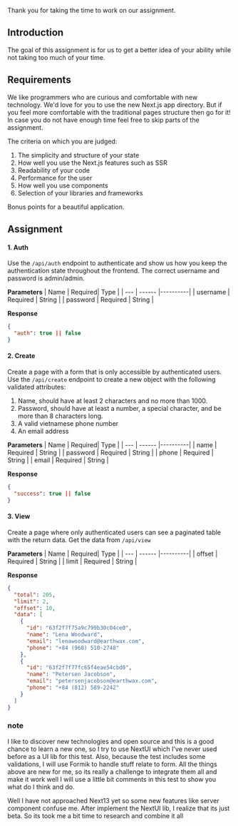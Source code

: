 Thank you for taking the time to work on our assignment.

## Introduction

The goal of this assignment is for us to get a better idea of your ability while not taking too much of your time.

## Requirements

We like programmers who are curious and comfortable with new technology. We'd love for you to use the new Next.js app directory. But if you feel more comfortable with the traditional pages structure then go for it! In case you do not have enough time feel free to skip parts of the assignment.

The criteria on which you are judged:

1. The simplicity and structure of your state
2. How well you use the Next.js features such as SSR
3. Readability of your code
4. Performance for the user
5. How well you use components
6. Selection of your libraries and frameworks

Bonus points for a beautiful application.

## Assignment

#### 1. Auth

Use the `/api/auth` endpoint to authenticate and show us how you keep the authentication state throughout the frontend. The correct username and password is admin/admin.

**Parameters**
| Name | Required| Type |
| --- | ------ |----------|
| username | Required | String |
| password | Required | String |

**Response**

```json
{
  "auth": true || false
}
```

#### 2. Create

Create a page with a form that is only accessible by authenticated users. Use the `/api/create` endpoint to create a new object with the following validated attributes:

1. Name, should have at least 2 characters and no more than 1000.
2. Password, should have at least a number, a special character, and be more than 8 characters long.
3. A valid vietnamese phone number
4. An email address

**Parameters**
| Name | Required| Type |
| --- | ------ |----------|
| name | Required | String |
| password | Required | String |
| phone | Required | String |
| email | Required | String |

**Response**

```json
{
  "success": true || false
}
```

#### 3. View

Create a page where only authenticated users can see a paginated table with the return data. Get the data from `/api/view`

**Parameters**
| Name | Required| Type |
| --- | ------ |----------|
| offset | Required | String |
| limit | Required | String |

**Response**

```json
{
  "total": 205,
  "limit": 2,
  "offset": 10,
  "data": [
    {
      "id": "63f2f7f75a9c799b30c04ce0",
      "name": "Lena Woodward",
      "email": "lenawoodward@earthwax.com",
      "phone": "+84 (968) 510-2748"
    },
    {
      "id": "63f2f7f77fc65f4eae54cbd0",
      "name": "Petersen Jacobson",
      "email": "petersenjacobson@earthwax.com",
      "phone": "+84 (812) 589-2242"
    }
  ]
}
```

### note

I like to discover new technologies and open source and this is a good chance to learn a new one,
so I try to use NextUI which I've never used before as a UI lib for this test.
Also, because the test includes some validations, I will use Formik to handle stuff relate to form.
All the things above are new for me, so its really a challenge to integrate them all and make it work well
I will use a little bit comments in this test to show you what do I think and do.

Well I have not approached Next13 yet so some new features like server component confuse me.
After implement the NextUI lib, I realize that its just beta. So its took me a bit time to research and combine it all
